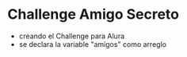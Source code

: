 <h1>Challenge Amigo Secreto</h1>

- creando el Challenge para Alura
- se declara la variable "amigos" como arreglo